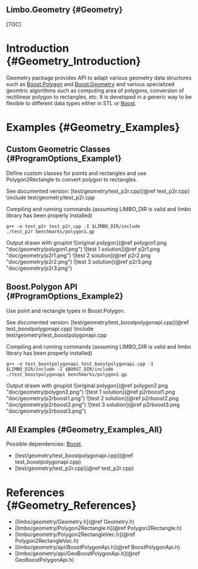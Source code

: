 Limbo.Geometry {#Geometry}
---------

[TOC]

# Introduction {#Geometry_Introduction}

Geometry package provides API to adapt various geometry data structures such as [Boost.Polygon](http://www.boost.org/doc/libs/1_55_0/libs/polygon/doc/index.htm) and [Boost.Geometry](http://www.boost.org/doc/libs/1_55_0/libs/geometry/doc/html/index.html) and various specialized geomtric algorithms such as computing area of polygons, conversion of rectilinear polygon to rectangles, etc. 
It is developed in a generic way to be flexible to different data types either in STL or [Boost](http://www.boost.org). 

# Examples {#Geometry_Examples}

## Custom Geometric Classes {#ProgramOptions_Example1}

Define custom classes for points and rectangles and use Polygon2Rectangle to convert polygon to rectangles. 

See documented version: [test/geometry/test_p2r.cpp](@ref test_p2r.cpp)
\include test/geometry/test_p2r.cpp

Compiling and running commands (assuming LIMBO_DIR is valid and limbo library has been properly installed)
~~~~~~~~~~~~~~~~
g++ -o test_p2r test_p2r.cpp -I $LIMBO_DIR/include
./test_p2r benchmarks/polygon1.gp
~~~~~~~~~~~~~~~~
Output drawn with gnuplot
![original polygon](@ref polygon1.png "doc/geometry/polygon1.png")
![test 1 solution](@ref p2r1.png "doc/geometry/p2r1.png")
![test 2 solution](@ref p2r2.png "doc/geometry/p2r2.png")
![test 3 solution](@ref p2r3.png "doc/geometry/p2r3.png")

## Boost.Polygon API {#ProgramOptions_Example2}

Use point and rectangle types in Boost.Polygon. 

See documented version: [test/geometry/test_boostpolygonapi.cpp](@ref test_boostpolygonapi.cpp)
\include test/geometry/test_boostpolygonapi.cpp

Compiling and running commands (assuming LIMBO_DIR is valid and limbo library has been properly installed)
~~~~~~~~~~~~~~~~
g++ -o test_boostpolygonapi test_boostpolygonapi.cpp -I $LIMBO_DIR/include -I $BOOST_DIR/include
./test_boostpolygonapi benchmarks/polygon2.gp
~~~~~~~~~~~~~~~~
Output drawn with gnuplot
![original polygon](@ref polygon2.png "doc/geometry/polygon2.png")
![test 1 solution](@ref p2rboost1.png "doc/geometry/p2rboost1.png")
![test 2 solution](@ref p2rboost2.png "doc/geometry/p2rboost2.png")
![test 3 solution](@ref p2rboost3.png "doc/geometry/p2rboost3.png")

## All Examples {#Geometry_Examples_All}

Possible dependencies: 
[Boost](http://www.boost.org).

- [test/geometry/test_boostpolygonapi.cpp](@ref test_boostpolygonapi.cpp)
- [test/geometry/test_p2r.cpp](@ref test_p2r.cpp)

# References {#Geometry_References}

- [limbo/geometry/Geometry.h](@ref Geometry.h)
- [limbo/geometry/Polygon2Rectangle.h](@ref Polygon2Rectangle.h)
- [limbo/geometry/Polygon2RectangleVec.h](@ref Polygon2RectangleVec.h)
- [limbo/geometry/api/BoostPolygonApi.h](@ref BoostPolygonApi.h)
- [limbo/geometry/api/GeoBoostPolygonApi.h](@ref GeoBoostPolygonApi.h)

